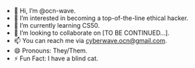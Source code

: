 - 👋 Hi, I’m @ocn-wave.
- 👀 I’m interested in becoming a top-of-the-line ethical hacker.
- 🌱 I’m currently learning CS50.
- 💞️ I’m looking to collaborate on [TO BE CONTINUED...].
- 📫 You can reach me via cyberwave.ocn@gmail.com.
- 😄 Pronouns: They/Them.
- ⚡ Fun Fact: I have a blind cat.

<!---
ocn-wave/ocn-wave is a ✨ special ✨ repository because its `README.md` (this file) appears on your GitHub profile.
You can click the Preview link to take a look at your changes.
--->

